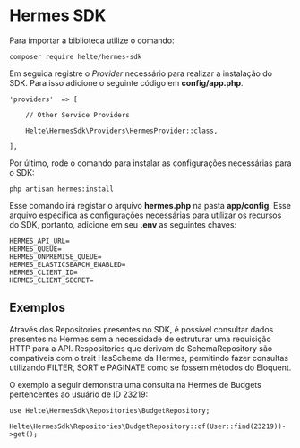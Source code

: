 # Hermes SDK
Para importar a biblioteca utilize o comando:

    composer require helte/hermes-sdk
Em seguida registre o *Provider* necessário para realizar a instalação do SDK. Para isso adicione o seguinte código em **config/app.php**.

```
'providers'  => [

	// Other Service Providers

	Helte\HermesSdk\Providers\HermesProvider::class,

],
```
Por último, rode o comando para instalar as configurações necessárias para o SDK:

    php artisan hermes:install

Esse comando irá registar o arquivo **hermes.php** na pasta **app/config**. Esse arquivo especifica as configurações necessárias para utilizar os recursos do SDK, portanto, adicione em seu **.env** as seguintes chaves:
```
HERMES_API_URL=
HERMES_QUEUE=
HERMES_ONPREMISE_QUEUE=
HERMES_ELASTICSEARCH_ENABLED=
HERMES_CLIENT_ID=
HERMES_CLIENT_SECRET=
```

## Exemplos
Através dos Repositories presentes no SDK, é possível consultar dados presentes na Hermes sem a necessidade de estruturar uma requisição HTTP para a API. Respositories que derivam do SchemaRepository são compatíveis com o trait HasSchema da Hermes, permitindo fazer consultas utilizando FILTER, SORT e PAGINATE como se fossem métodos do Eloquent.

O exemplo a seguir demonstra uma consulta na Hermes de Budgets pertencentes ao usuário de ID 23219:

    use Helte\HermesSdk\Repositories\BudgetRepository;

    Helte\HermesSdk\Repositories\BudgetRepository::of(User::find(23219))->get();

